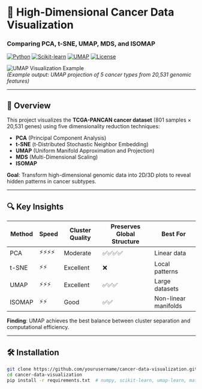 # 🧬 High-Dimensional Cancer Data Visualization  
### Comparing PCA, t-SNE, UMAP, MDS, and ISOMAP  

[![Python](https://img.shields.io/badge/Python-3.8%2B-blue)](https://www.python.org/)
[![Scikit-learn](https://img.shields.io/badge/Scikit--learn-1.2+-orange)](https://scikit-learn.org/)
[![UMAP](https://img.shields.io/badge/UMAP-0.5-green)](https://umap-learn.readthedocs.io/)
[![License](https://img.shields.io/badge/License-MIT-purple)](LICENSE)

![UMAP Visualization Example](https://via.placeholder.com/800x400/EFEFEF/AAAAAA?text=UMAP+Clustering+of+TCGA-PANCAN+Data)  
*(Example output: UMAP projection of 5 cancer types from 20,531 genomic features)*

---

## 🚀 Overview  
This project visualizes the **TCGA-PANCAN cancer dataset** (801 samples × 20,531 genes) using five dimensionality reduction techniques:  
- **PCA** (Principal Component Analysis)  
- **t-SNE** (t-Distributed Stochastic Neighbor Embedding)  
- **UMAP** (Uniform Manifold Approximation and Projection)  
- **MDS** (Multi-Dimensional Scaling)  
- **ISOMAP**  

**Goal**: Transform high-dimensional genomic data into 2D/3D plots to reveal hidden patterns in cancer subtypes.

---

## 🔍 Key Insights  
| Method  | Speed  | Cluster Quality | Preserves Global Structure | Best For |
|---------|--------|------------------|----------------------------|----------|
| PCA     | ⚡⚡⚡⚡ | Moderate         | ✅✅✅✅                     | Linear data |
| t-SNE   | ⚡⚡     | Excellent        | ❌                         | Local patterns |
| UMAP    | ⚡⚡⚡   | Excellent        | ✅✅✅                      | Large datasets |
| ISOMAP  | ⚡⚡     | Good             | ✅✅                        | Non-linear manifolds |

**Finding**: UMAP achieves the best balance between cluster separation and computational efficiency.

---

## 🛠️ Installation  
```bash
git clone https://github.com/yourusername/cancer-data-visualization.git
cd cancer-data-visualization
pip install -r requirements.txt  # numpy, scikit-learn, umap-learn, matplotlib

